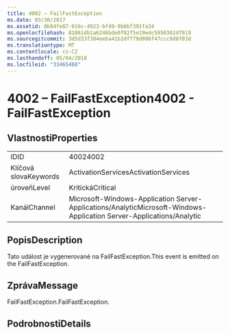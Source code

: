 ```yaml
---
title: 4002 – FailFastException
ms.date: 03/30/2017
ms.assetid: 8b84fe87-916c-4923-bf49-9b6bf391fa34
ms.openlocfilehash: 81061db1a6246bde0f82f5e19edc5950362df919
ms.sourcegitcommit: 3d5d33f384eeba41b2dff79d096f47ccc8d8f03d
ms.translationtype: MT
ms.contentlocale: cs-CZ
ms.lasthandoff: 05/04/2018
ms.locfileid: "33465488"
---
```

# <a name="4002---failfastexception"></a><span data-ttu-id="3cb8a-102">4002 – FailFastException</span><span class="sxs-lookup"><span data-stu-id="3cb8a-102">4002 - FailFastException</span></span>
## <a name="properties"></a><span data-ttu-id="3cb8a-103">Vlastnosti</span><span class="sxs-lookup"><span data-stu-id="3cb8a-103">Properties</span></span>  
  
|||  
|-|-|  
|<span data-ttu-id="3cb8a-104">ID</span><span class="sxs-lookup"><span data-stu-id="3cb8a-104">ID</span></span>|<span data-ttu-id="3cb8a-105">4002</span><span class="sxs-lookup"><span data-stu-id="3cb8a-105">4002</span></span>|  
|<span data-ttu-id="3cb8a-106">Klíčová slova</span><span class="sxs-lookup"><span data-stu-id="3cb8a-106">Keywords</span></span>|<span data-ttu-id="3cb8a-107">ActivationServices</span><span class="sxs-lookup"><span data-stu-id="3cb8a-107">ActivationServices</span></span>|  
|<span data-ttu-id="3cb8a-108">úroveň</span><span class="sxs-lookup"><span data-stu-id="3cb8a-108">Level</span></span>|<span data-ttu-id="3cb8a-109">Kritická</span><span class="sxs-lookup"><span data-stu-id="3cb8a-109">Critical</span></span>|  
|<span data-ttu-id="3cb8a-110">Kanál</span><span class="sxs-lookup"><span data-stu-id="3cb8a-110">Channel</span></span>|<span data-ttu-id="3cb8a-111">Microsoft-Windows-Application Server-Applications/Analytic</span><span class="sxs-lookup"><span data-stu-id="3cb8a-111">Microsoft-Windows-Application Server-Applications/Analytic</span></span>|  
  
## <a name="description"></a><span data-ttu-id="3cb8a-112">Popis</span><span class="sxs-lookup"><span data-stu-id="3cb8a-112">Description</span></span>  
 <span data-ttu-id="3cb8a-113">Tato událost je vygenerované na FailFastException.</span><span class="sxs-lookup"><span data-stu-id="3cb8a-113">This event is emitted on the FailFastException.</span></span>  
  
## <a name="message"></a><span data-ttu-id="3cb8a-114">Zpráva</span><span class="sxs-lookup"><span data-stu-id="3cb8a-114">Message</span></span>  
 <span data-ttu-id="3cb8a-115">FailFastException.</span><span class="sxs-lookup"><span data-stu-id="3cb8a-115">FailFastException.</span></span>  
  
## <a name="details"></a><span data-ttu-id="3cb8a-116">Podrobnosti</span><span class="sxs-lookup"><span data-stu-id="3cb8a-116">Details</span></span>
